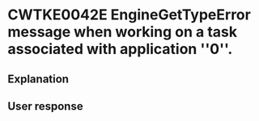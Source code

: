 # CWTKE0042E EngineGetTypeError message when working on a task associated with application ''0''.

## Explanation

## User response